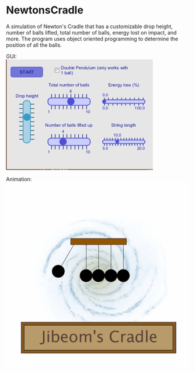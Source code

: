 # NewtonsCradle

A simulation of Newton's Cradle that has a customizable drop height, number of balls lifted, total number of balls, energy lost on impact, and more.
The program uses object oriented programming to determine the position of all the balls.

GUI: <br />
![gui](https://github.com/jibeombae/NewtonsCradle/blob/main/guiSS.jpg)

Animation: <br />
![animation](https://github.com/jibeombae/NewtonsCradle/blob/main/cradle.gif)
